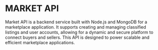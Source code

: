# MARKET API
Market API is a backend service built with Node.js and MongoDB for a marketplace application. It supports creating and managing classified listings and user accounts, allowing for a dynamic and secure platform to connect buyers and sellers. This API is designed to power scalable and efficient marketplace applications.
